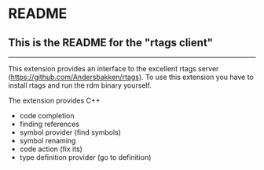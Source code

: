 # README
## This is the README for the "rtags client"
-------------------

This extension provides an interface to the excellent rtags server (https://github.com/Andersbakken/rtags).
To use this extension you have to install rtags and run the rdm binary yourself.

The extension provides C++
* code completion
* finding references
* symbol provider (find symbols)
* symbol renaming
* code action (fix its)
* type definition provider (go to definition)

